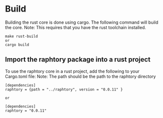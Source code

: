 # Build

Building the rust core is done using cargo. The following command will build the core.
Note: This requires that you have the rust toolchain installed.

    make rust-build
    or
    cargo build

## Import the raphtory package into a rust project

To use the raphtory core in a rust project, add the following to your Cargo.toml file:
Note: The path should be the path to the raphtory directory


    [dependencies]
    raphtory = {path = "../raphtory", version = "0.0.11" }
     
    or 

    [dependencies]
    raphtory = "0.0.11"


